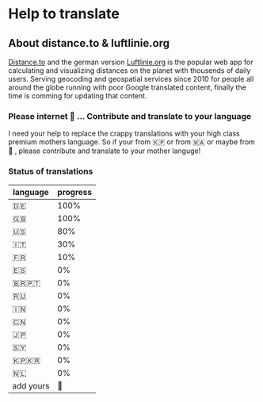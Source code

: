 # Help to translate

## About distance.to & luftlinie.org

[Distance.to](http://www.distance.to) and the german version [Luftlinie.org](https://www.luftlinie.org) is the popular web app for calculating and visualizing distances on the planet with thousends of daily users. Serving geocoding and geospatial services since 2010 for people all around the globe running with poor Google translated content, finally the time is comming for updating that content.

### Please internet 🙏 ... Contribute and translate to your language

I need your help to replace the crappy translations with your high class premium mothers language. So if your from 🇰🇵 or from 🇲🇦 or maybe from 🏁 , please contribute and translate to your mother languge!

### Status of translations
language  | progress
--------- | -----
🇩🇪 | 100%
🇬🇧 | 100%
🇺🇸 | 80%
🇮🇹 | 30%
🇫🇷 | 10%
🇪🇸 | 0%
🇧🇷🇵🇹 | 0%
🇷🇺 | 0%
🇮🇳 | 0%
🇨🇳 | 0%
🇯🇵 | 0%
🇸🇾 | 0%
🇰🇵🇰🇷 | 0%
🇳🇱 | 0%
add yours | 💋
